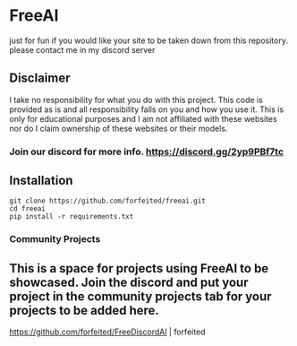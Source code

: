 # FreeAI
just for fun
if you would like your site to be taken down from this repository. please contact me in my discord server

## Disclaimer
I take no responsibility for what you do with this project. This code is provided as is and all responsibility falls on you and how you use it. This is only for educational purposes and I am not affiliated with these websites nor do I claim ownership of these websites or their models.

### Join our discord for more info. https://discord.gg/2yp9PBf7tc

## Installation
```
git clone https://github.com/forfeited/freeai.git 
cd freeai
pip install -r requirements.txt
```

### Community Projects
This is a space for projects using FreeAI to be showcased.
Join the discord and put your project in the community projects tab for your projects to be added here.
------------------------------------------------------------------------------------------------------
https://github.com/forfeited/FreeDiscordAI | forfeited
